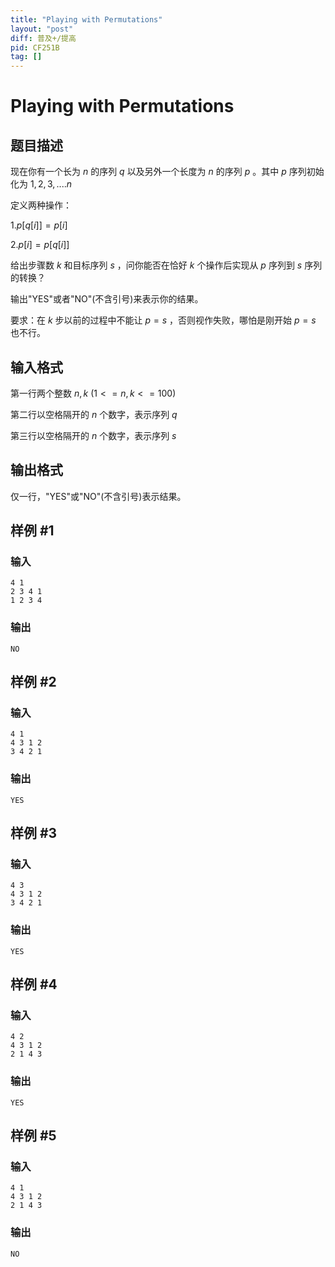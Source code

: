 ```yaml
---
title: "Playing with Permutations"
layout: "post"
diff: 普及+/提高
pid: CF251B
tag: []
---
```


# Playing with Permutations

## 题目描述

现在你有一个长为 $n$ 的序列 $q$ 以及另外一个长度为 $n$ 的序列 $p$ 。其中 $p$ 序列初始化为 $1,2,3,....n$ 

定义两种操作：

$1.p[q[i]]=p[i]$

$2.p[i]=p[q[i]]$

给出步骤数 $k$ 和目标序列 $s$ ，问你能否在恰好 $k$ 个操作后实现从 $p$ 序列到 $s$ 序列的转换？

输出"YES"或者"NO"(不含引号)来表示你的结果。

要求：在 $k$ 步以前的过程中不能让 $p=s$ ，否则视作失败，哪怕是刚开始 $p=s$ 也不行。

## 输入格式

第一行两个整数 $n,k$ ($1<=n,k<=100$)

第二行以空格隔开的 $n$ 个数字，表示序列 $q$

第三行以空格隔开的 $n$ 个数字，表示序列 $s$

## 输出格式

仅一行，"YES"或"NO"(不含引号)表示结果。

## 样例 #1

### 输入

```
4 1
2 3 4 1
1 2 3 4

```

### 输出

```
NO

```

## 样例 #2

### 输入

```
4 1
4 3 1 2
3 4 2 1

```

### 输出

```
YES

```

## 样例 #3

### 输入

```
4 3
4 3 1 2
3 4 2 1

```

### 输出

```
YES

```

## 样例 #4

### 输入

```
4 2
4 3 1 2
2 1 4 3

```

### 输出

```
YES

```

## 样例 #5

### 输入

```
4 1
4 3 1 2
2 1 4 3

```

### 输出

```
NO

```


